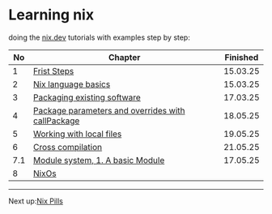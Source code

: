 # Learning nix

doing the [nix.dev](https://nix.dev/tutorials/) tutorials with examples step by step:

| No | Chapter | Finished |
| --- | --- | --- |
| 1 | [Frist Steps](https://nix.dev/tutorials/first-steps/) | 15.03.25 |
| 2 | [Nix language basics](https://nix.dev/tutorials/nix-language) | 15.03.25 |
| 3 | [Packaging existing software](https://nix.dev/tutorials/packaging-existing-software) | 17.03.25 |
| 4 | [Package parameters and overrides with callPackage](https://nix.dev/tutorials/callpackage) | 18.05.25 |
| 5 | [Working with local files](https://nix.dev/tutorials/working-with-local-files) | 19.05.25 |
| 6 | [Cross compilation](https://nix.dev/tutorials/cross-compilation/) | 21.05.25 |
| 7.1 | [Module system, 1. A basic Module](https://nix.dev/tutorials/module-system/a-basic-module/) | 17.05.25 |
| 8 | [NixOs](https://nix.dev/tutorials/nixos/) |  |

---
Next up:[Nix Pills](https://nixos.org/guides/nix-pills/)
